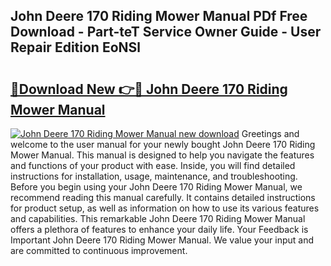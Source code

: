 ## John Deere 170 Riding Mower Manual PDf Free Download - Part-teT Service Owner Guide - User Repair Edition EoNSl

# <h2><a href="http://bc96608.oget.top/?id=John+Deere+170+Riding+Mower+Manual">🔗Download New 👉🔴 John Deere 170 Riding Mower Manual</a></h2>

[![John Deere 170 Riding Mower Manual new download](https://i.imgur.com/5g1atiW.png)](http://bc96608.oget.top/?id=John+Deere+170+Riding+Mower+Manual)
Greetings and welcome to the user manual for your newly bought John Deere 170 Riding Mower Manual. This manual is designed to help you navigate the features and functions of your product with ease. Inside, you will find detailed instructions for installation, usage, maintenance, and troubleshooting. Before you begin using your John Deere 170 Riding Mower Manual, we recommend reading this manual carefully. It contains detailed instructions for product setup, as well as information on how to use its various features and capabilities. This remarkable John Deere 170 Riding Mower Manual offers a plethora of features to enhance your daily life. Your Feedback is Important John Deere 170 Riding Mower Manual. We value your input and are committed to continuous improvement.
